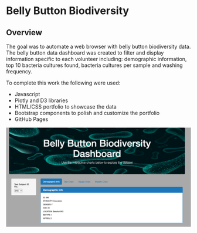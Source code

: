 # Belly Button Biodiversity

## Overview
The goal was to automate a web browser with belly button biodiversity data. The belly button data dashboard was created to filter and display information specific to each volunteer including: demographic information, top 10 bacteria cultures found, bacteria cultures per sample and washing frequency.

To complete this work the following were used:

* Javascript
* Plotly and D3 libraries
* HTML/CSS portfolio to showcase the data
* Bootstrap components to polish and customize the portfolio
* GitHub Pages

![BB_Biodiversity.png](images/BB_Biodiversity.png)